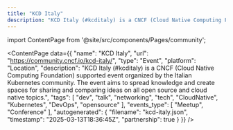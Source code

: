 ```yaml
---
title: "KCD Italy"
description: "KCD Italy (#kcditaly) is a CNCF (Cloud Native Computing Foundation) supported event organized by the Italian Kubernetes community. The event aims to spread knowledge and create spaces for sharing and comparing ideas on all open source and cloud native topics."
---
```

import ContentPage from '@site/src/components/Pages/community';

<ContentPage
    data={{
  "name": "KCD Italy",
  "url": "https://community.cncf.io/kcd-italy/",
  "type": "Event",
  "platform": "Location",
  "description": "KCD Italy (#kcditaly) is a CNCF (Cloud Native Computing Foundation) supported event organized by the Italian Kubernetes community. The event aims to spread knowledge and create spaces for sharing and comparing ideas on all open source and cloud native topics.",
  "tags": [
    "dev",
    "talk",
    "networking",
    "tech",
    "CloudNative",
    "Kubernetes",
    "DevOps",
    "opensource"
  ],
  "events_type": [
    "Meetup",
    "Conference"
  ],
  "autogenerated": {
    "filename": "kcd-italy.json",
    "timestamp": "2025-03-13T18:36:45Z",
    "partnership": true
  }
}}
/>
